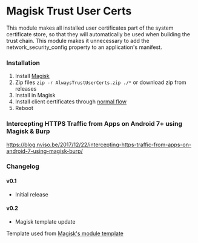 # Magisk Trust User Certs
This module makes all installed user certificates part of the system certificate store, so that they will automatically be used when building the trust chain. This module makes it unnecessary to add the network_security_config property to an application's manifest.

### Installation
1. Install [Magisk](https://forum.xda-developers.com/apps/magisk/official-magisk-v7-universal-systemless-t3473445)
2. Zip files `zip -r AlwaysTrustUserCerts.zip ./*` or download zip from releases
3. Install in Magisk
4. Install client certificates through [normal flow](https://support.portswigger.net/customer/portal/articles/1841102-installing-burp-s-ca-certificate-in-an-android-device)
5. Reboot

### Intercepting HTTPS Traffic from Apps on Android 7+ using Magisk & Burp
https://blog.nviso.be/2017/12/22/intercepting-https-traffic-from-apps-on-android-7-using-magisk-burp/

### Changelog
#### v0.1
* Initial release
#### v0.2
* Magisk template update

Template used from [Magisk's module template](https://github.com/topjohnwu/magisk-module-template)
